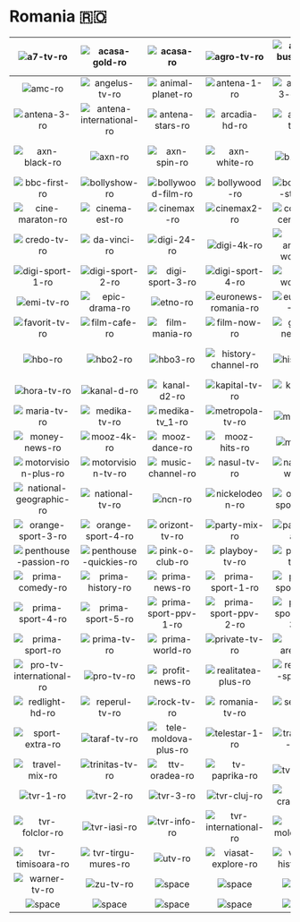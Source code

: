 # Romania 🇷🇴

| ![a7-tv-ro] | ![acasa-gold-ro] | ![acasa-ro] | ![agro-tv-ro] | ![aleph-business-ro] | ![alfa-omega-tv-ro] |
|:---:|:---:|:---:|:---:|:---:|:---:|
| ![amc-ro] | ![angelus-tv-ro] | ![animal-planet-ro] | ![antena-1-ro] | ![antena-3-cnn-ro] | ![antena-3-iasi-ro] |
| ![antena-3-ro] | ![antena-international-ro] | ![antena-stars-ro] | ![arcadia-hd-ro] | ![ardeal-tv-ro] | ![atomic-ro] |
| ![axn-black-ro] | ![axn-ro] | ![axn-spin-ro] | ![axn-white-ro] | ![b1-tv-ro] | ![balcan-music-tv-ro] |
| ![bbc-first-ro] | ![bollyshow-ro] | ![bollywood-film-ro] | ![bollywood-ro] | ![bollywood-stars-ro] | ![cbs-reality-ro] |
| ![cine-maraton-ro] | ![cinema-est-ro] | ![cinemax-ro] | ![cinemax2-ro] | ![comedy-central-ro] | ![comedy-play-ro] |
| ![credo-tv-ro] | ![da-vinci-ro] | ![digi-24-ro] | ![digi-4k-ro] | ![digi-animal-world-ro] | ![digi-life-ro] |
| ![digi-sport-1-ro] | ![digi-sport-2-ro] | ![digi-sport-3-ro] | ![digi-sport-4-ro] | ![digi-world-ro] | ![diva-ro] |
| ![emi-tv-ro] | ![epic-drama-ro] | ![etno-ro] | ![euronews-romania-ro] | ![eurosport-1-ro] | ![eurosport-2-ro] |
| ![favorit-tv-ro] | ![film-cafe-ro] | ![film-mania-ro] | ![film-now-ro] | ![global-news-ro] | ![happy-channel-ro] |
| ![hbo-ro] | ![hbo2-ro] | ![hbo3-ro] | ![history-channel-ro] | ![history-ro] | ![hit-music-channel-ro] |
| ![hora-tv-ro] | ![kanal-d-ro] | ![kanal-d2-ro] | ![kapital-tv-ro] | ![kiss-tv-ro] | ![magic-tv-ro] |
| ![maria-tv-ro] | ![medika-tv-ro] | ![medika-tv_1-ro] | ![metropola-tv-ro] | ![mezzo-ro] | ![moldova-tv-ro] |
| ![money-news-ro] | ![mooz-4k-ro] | ![mooz-dance-ro] | ![mooz-hits-ro] | ![mooz-ro] | ![mooz-ro-ro] |
| ![motorvision-plus-ro] | ![motorvision-tv-ro] | ![music-channel-ro] | ![nasul-tv-ro] | ![nat-geo-wild-ro] | ![national-24-plus-ro] |
| ![national-geographic-ro] | ![national-tv-ro] | ![ncn-ro] | ![nickelodeon-ro] | ![orange-sport-1-ro] | ![orange-sport-2-ro] |
| ![orange-sport-3-ro] | ![orange-sport-4-ro] | ![orizont-tv-ro] | ![party-mix-ro] | ![partymania-ro] | ![penthouse-gold-ro] |
| ![penthouse-passion-ro] | ![penthouse-quickies-ro] | ![pink-o-club-ro] | ![playboy-tv-ro] | ![ploiesti-tv-ro] | ![prima-4k-ro] |
| ![prima-comedy-ro] | ![prima-history-ro] | ![prima-news-ro] | ![prima-sport-1-ro] | ![prima-sport-2-ro] | ![prima-sport-3-ro] |
| ![prima-sport-4-ro] | ![prima-sport-5-ro] | ![prima-sport-ppv-1-ro] | ![prima-sport-ppv-2-ro] | ![prima-sport-ppv-3-ro] | ![prima-sport-ppv-4-ro] |
| ![prima-sport-ro] | ![prima-tv-ro] | ![prima-world-ro] | ![private-tv-ro] | ![pro-arena-ro] | ![pro-cinema-ro] |
| ![pro-tv-international-ro] | ![pro-tv-ro] | ![profit-news-ro] | ![realitatea-plus-ro] | ![realitatea-sportiva-ro] | ![realitatea-star-ro] |
| ![redlight-hd-ro] | ![reperul-tv-ro] | ![rock-tv-ro] | ![romania-tv-ro] | ![sens-tv-ro] | ![speranta-tv-ro] |
| ![sport-extra-ro] | ![taraf-tv-ro] | ![tele-moldova-plus-ro] | ![telestar-1-ro] | ![traditional-tv-ro] | ![tralala-ro] |
| ![travel-mix-ro] | ![trinitas-tv-ro] | ![ttv-oradea-ro] | ![tv-paprika-ro] | ![tv-sud-ro] | ![tv1000-ro] |
| ![tvr-1-ro] | ![tvr-2-ro] | ![tvr-3-ro] | ![tvr-cluj-ro] | ![tvr-craiova-ro] | ![tvr-cultural-ro] |
| ![tvr-folclor-ro] | ![tvr-iasi-ro] | ![tvr-info-ro] | ![tvr-international-ro] | ![tvr-moldova-ro] | ![tvr-sport-ro] |
| ![tvr-timisoara-ro] | ![tvr-tirgu-mures-ro] | ![utv-ro] | ![viasat-explore-ro] | ![viasat-history-ro] | ![viasat-nature-ro] |
| ![warner-tv-ro] | ![zu-tv-ro] | ![space] | ![space] | ![space] | ![space] |
| ![space]| ![space]| ![space]| ![space]| ![space]| ![space]|


[a7-tv-ro]:a7-tv-ro.png
[acasa-gold-ro]:acasa-gold-ro.png
[acasa-ro]:acasa-ro.png
[agro-tv-ro]:agro-tv-ro.png
[aleph-business-ro]:aleph-business-ro.png
[alfa-omega-tv-ro]:alfa-omega-tv-ro.png
[amc-ro]:amc-ro.png
[angelus-tv-ro]:angelus-tv-ro.png
[animal-planet-ro]:animal-planet-ro.png
[antena-1-ro]:antena-1-ro.png
[antena-3-cnn-ro]:antena-3-cnn-ro.png
[antena-3-iasi-ro]:antena-3-iasi-ro.png
[antena-3-ro]:antena-3-ro.png
[antena-international-ro]:antena-international-ro.png
[antena-stars-ro]:antena-stars-ro.png
[arcadia-hd-ro]:arcadia-hd-ro.png
[ardeal-tv-ro]:ardeal-tv-ro.png
[atomic-ro]:atomic-ro.png
[axn-black-ro]:axn-black-ro.png
[axn-ro]:axn-ro.png
[axn-spin-ro]:axn-spin-ro.png
[axn-white-ro]:axn-white-ro.png
[b1-tv-ro]:b1-tv-ro.png
[balcan-music-tv-ro]:balcan-music-tv-ro.png
[bbc-first-ro]:bbc-first-ro.png
[bollyshow-ro]:bollyshow-ro.png
[bollywood-film-ro]:bollywood-film-ro.png
[bollywood-ro]:bollywood-ro.png
[bollywood-stars-ro]:bollywood-stars-ro.png
[cbs-reality-ro]:cbs-reality-ro.png
[cine-maraton-ro]:cine-maraton-ro.png
[cinema-est-ro]:cinema-est-ro.png
[cinemax-ro]:cinemax-ro.png
[cinemax2-ro]:cinemax2-ro.png
[comedy-central-ro]:comedy-central-ro.png
[comedy-play-ro]:comedy-play-ro.png
[credo-tv-ro]:credo-tv-ro.png
[da-vinci-ro]:da-vinci-ro.png
[digi-24-ro]:digi-24-ro.png
[digi-4k-ro]:digi-4k-ro.png
[digi-animal-world-ro]:digi-animal-world-ro.png
[digi-life-ro]:digi-life-ro.png
[digi-sport-1-ro]:digi-sport-1-ro.png
[digi-sport-2-ro]:digi-sport-2-ro.png
[digi-sport-3-ro]:digi-sport-3-ro.png
[digi-sport-4-ro]:digi-sport-4-ro.png
[digi-world-ro]:digi-world-ro.png
[diva-ro]:diva-ro.png
[emi-tv-ro]:emi-tv-ro.png
[epic-drama-ro]:epic-drama-ro.png
[etno-ro]:etno-ro.png
[euronews-romania-ro]:euronews-romania-ro.png
[eurosport-1-ro]:eurosport-1-ro.png
[eurosport-2-ro]:eurosport-2-ro.png
[favorit-tv-ro]:favorit-tv-ro.png
[film-cafe-ro]:film-cafe-ro.png
[film-mania-ro]:film-mania-ro.png
[film-now-ro]:film-now-ro.png
[global-news-ro]:global-news-ro.png
[happy-channel-ro]:happy-channel-ro.png
[hbo-ro]:hbo-ro.png
[hbo2-ro]:hbo2-ro.png
[hbo3-ro]:hbo3-ro.png
[history-channel-ro]:history-channel-ro.png
[history-ro]:history-ro.png
[hit-music-channel-ro]:hit-music-channel-ro.png
[hora-tv-ro]:hora-tv-ro.png
[kanal-d-ro]:kanal-d-ro.png
[kanal-d2-ro]:kanal-d2-ro.png
[kapital-tv-ro]:kapital-tv-ro.png
[kiss-tv-ro]:kiss-tv-ro.png
[magic-tv-ro]:magic-tv-ro.png
[maria-tv-ro]:maria-tv-ro.png
[medika-tv-ro]:medika-tv-ro.png
[medika-tv_1-ro]:medika-tv_1-ro.png
[metropola-tv-ro]:metropola-tv-ro.png
[mezzo-ro]:mezzo-ro.png
[moldova-tv-ro]:moldova-tv-ro.png
[money-news-ro]:money-news-ro.png
[mooz-4k-ro]:mooz-4k-ro.png
[mooz-dance-ro]:mooz-dance-ro.png
[mooz-hits-ro]:mooz-hits-ro.png
[mooz-ro]:mooz-ro.png
[mooz-ro-ro]:mooz-ro-ro.png
[motorvision-plus-ro]:motorvision-plus-ro.png
[motorvision-tv-ro]:motorvision-tv-ro.png
[music-channel-ro]:music-channel-ro.png
[nasul-tv-ro]:nasul-tv-ro.png
[nat-geo-wild-ro]:nat-geo-wild-ro.png
[national-24-plus-ro]:national-24-plus-ro.png
[national-geographic-ro]:national-geographic-ro.png
[national-tv-ro]:national-tv-ro.png
[ncn-ro]:ncn-ro.png
[nickelodeon-ro]:nickelodeon-ro.png
[orange-sport-1-ro]:orange-sport-1-ro.png
[orange-sport-2-ro]:orange-sport-2-ro.png
[orange-sport-3-ro]:orange-sport-3-ro.png
[orange-sport-4-ro]:orange-sport-4-ro.png
[orizont-tv-ro]:orizont-tv-ro.png
[party-mix-ro]:party-mix-ro.png
[partymania-ro]:partymania-ro.png
[penthouse-gold-ro]:penthouse-gold-ro.png
[penthouse-passion-ro]:penthouse-passion-ro.png
[penthouse-quickies-ro]:penthouse-quickies-ro.png
[pink-o-club-ro]:pink-o-club-ro.png
[playboy-tv-ro]:playboy-tv-ro.png
[ploiesti-tv-ro]:ploiesti-tv-ro.png
[prima-4k-ro]:prima-4k-ro.png
[prima-comedy-ro]:prima-comedy-ro.png
[prima-history-ro]:prima-history-ro.png
[prima-news-ro]:prima-news-ro.png
[prima-sport-1-ro]:prima-sport-1-ro.png
[prima-sport-2-ro]:prima-sport-2-ro.png
[prima-sport-3-ro]:prima-sport-3-ro.png
[prima-sport-4-ro]:prima-sport-4-ro.png
[prima-sport-5-ro]:prima-sport-5-ro.png
[prima-sport-ppv-1-ro]:prima-sport-ppv-1-ro.png
[prima-sport-ppv-2-ro]:prima-sport-ppv-2-ro.png
[prima-sport-ppv-3-ro]:prima-sport-ppv-3-ro.png
[prima-sport-ppv-4-ro]:prima-sport-ppv-4-ro.png
[prima-sport-ro]:prima-sport-ro.png
[prima-tv-ro]:prima-tv-ro.png
[prima-world-ro]:prima-world-ro.png
[private-tv-ro]:private-tv-ro.png
[pro-arena-ro]:pro-arena-ro.png
[pro-cinema-ro]:pro-cinema-ro.png
[pro-tv-international-ro]:pro-tv-international-ro.png
[pro-tv-ro]:pro-tv-ro.png
[profit-news-ro]:profit-news-ro.png
[realitatea-plus-ro]:realitatea-plus-ro.png
[realitatea-sportiva-ro]:realitatea-sportiva-ro.png
[realitatea-star-ro]:realitatea-star-ro.png
[redlight-hd-ro]:redlight-hd-ro.png
[reperul-tv-ro]:reperul-tv-ro.png
[rock-tv-ro]:rock-tv-ro.png
[romania-tv-ro]:romania-tv-ro.png
[sens-tv-ro]:sens-tv-ro.png
[speranta-tv-ro]:speranta-tv-ro.png
[sport-extra-ro]:sport-extra-ro.png
[taraf-tv-ro]:taraf-tv-ro.png
[tele-moldova-plus-ro]:tele-moldova-plus-ro.png
[telestar-1-ro]:telestar-1-ro.png
[traditional-tv-ro]:traditional-tv-ro.png
[tralala-ro]:tralala-ro.png
[travel-mix-ro]:travel-mix-ro.png
[trinitas-tv-ro]:trinitas-tv-ro.png
[ttv-oradea-ro]:ttv-oradea-ro.png
[tv-paprika-ro]:tv-paprika-ro.png
[tv-sud-ro]:tv-sud-ro.png
[tv1000-ro]:tv1000-ro.png
[tvr-1-ro]:tvr-1-ro.png
[tvr-2-ro]:tvr-2-ro.png
[tvr-3-ro]:tvr-3-ro.png
[tvr-cluj-ro]:tvr-cluj-ro.png
[tvr-craiova-ro]:tvr-craiova-ro.png
[tvr-cultural-ro]:tvr-cultural-ro.png
[tvr-folclor-ro]:tvr-folclor-ro.png
[tvr-iasi-ro]:tvr-iasi-ro.png
[tvr-info-ro]:tvr-info-ro.png
[tvr-international-ro]:tvr-international-ro.png
[tvr-moldova-ro]:tvr-moldova-ro.png
[tvr-sport-ro]:tvr-sport-ro.png
[tvr-timisoara-ro]:tvr-timisoara-ro.png
[tvr-tirgu-mures-ro]:tvr-tirgu-mures-ro.png
[utv-ro]:utv-ro.png
[viasat-explore-ro]:viasat-explore-ro.png
[viasat-history-ro]:viasat-history-ro.png
[viasat-nature-ro]:viasat-nature-ro.png
[warner-tv-ro]:warner-tv-ro.png
[zu-tv-ro]:zu-tv-ro.png

[space]:../../misc/space-1500.png "Space"

